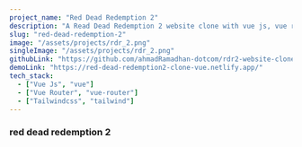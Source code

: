 ```yaml
---
project_name: "Red Dead Redemption 2"
description: "A Read Dead Redemption 2 website clone with vue js, vue router, pinia and tailwindcss"
slug: "red-dead-redemption-2"
image: "/assets/projects/rdr_2.png"
singleImage: "/assets/projects/rdr_2.png"
githubLink: "https://github.com/ahmadRamadhan-dotcom/rdr2-website-clone"
demoLink: "https://red-dead-redemption2-clone-vue.netlify.app/"
tech_stack:
  - ["Vue Js", "vue"]
  - ["Vue Router", "vue-router"]
  - ["Tailwindcss", "tailwind"]
---
```


### red dead redemption 2
